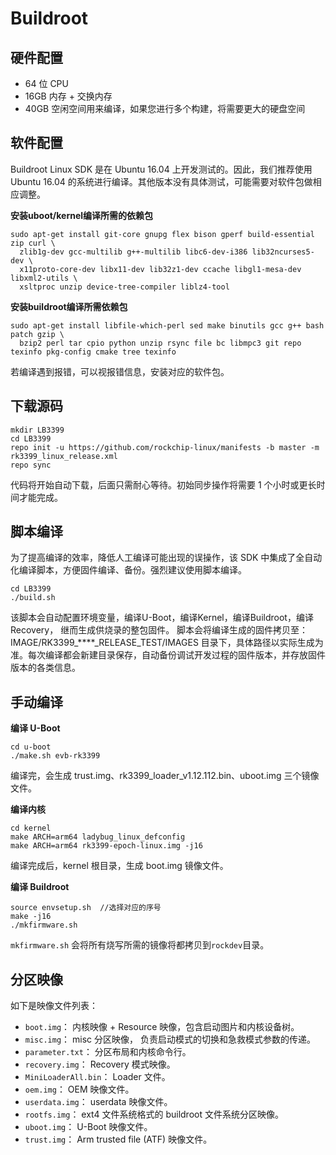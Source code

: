 # Buildroot


## 硬件配置

- 64 位 CPU
- 16GB  内存 + 交换内存
- 40GB  空闲空间用来编译，如果您进行多个构建，将需要更大的硬盘空间

## 软件配置

Buildroot Linux SDK 是在 Ubuntu 16.04 上开发测试的。因此，我们推荐使用Ubuntu 16.04 的系统进行编译。其他版本没有具体测试，可能需要对软件包做相应调整。

**安装uboot/kernel编译所需的依赖包**

``` shell
sudo apt-get install git-core gnupg flex bison gperf build-essential zip curl \
  zlib1g-dev gcc-multilib g++-multilib libc6-dev-i386 lib32ncurses5-dev \
  x11proto-core-dev libx11-dev lib32z1-dev ccache libgl1-mesa-dev libxml2-utils \
  xsltproc unzip device-tree-compiler liblz4-tool
``` 

**安装buildroot编译所需依赖包**

``` shell
sudo apt-get install libfile-which-perl sed make binutils gcc g++ bash patch gzip \
  bzip2 perl tar cpio python unzip rsync file bc libmpc3 git repo texinfo pkg-config cmake tree texinfo
``` 
若编译遇到报错，可以视报错信息，安装对应的软件包。

## 下载源码

``` shell
mkdir LB3399
cd LB3399
repo init -u https://github.com/rockchip-linux/manifests -b master -m rk3399_linux_release.xml
repo sync
``` 

代码将开始自动下载，后面只需耐心等待。初始同步操作将需要 1 个小时或更长时间才能完成。


## 脚本编译

为了提高编译的效率，降低人工编译可能出现的误操作，该 SDK 中集成了全自动化编译脚本，方便固件编译、备份。强烈建议使用脚本编译。

``` shell
cd LB3399
./build.sh
``` 

该脚本会自动配置环境变量，编译U-Boot，编译Kernel，编译Buildroot，编译Recovery， 继而生成供烧录的整包固件。
脚本会将编译生成的固件拷贝至：
IMAGE/RK3399_****_RELEASE_TEST/IMAGES 目录下，具体路径以实际生成为准。每次编译都会新建目录保存，自动备份调试开发过程的固件版本，并存放固件版本的各类信息。

## 手动编译


**编译 U-Boot**

``` shell
cd u-boot
./make.sh evb-rk3399
``` 
编译完，会生成 trust.img、rk3399_loader_v1.12.112.bin、uboot.img 三个镜像文件。

**编译内核**

``` shell
cd kernel
make ARCH=arm64 ladybug_linux_defconfig
make ARCH=arm64 rk3399-epoch-linux.img -j16
``` 
编译完成后，kernel 根目录，生成 boot.img 镜像文件。

**编译 Buildroot**

``` shell
source envsetup.sh  //选择对应的序号
make -j16
./mkfirmware.sh
``` 

`mkfirmware.sh` 会将所有烧写所需的镜像将都拷贝到`rockdev`目录。

## 分区映像

如下是映像文件列表：

- `boot.img`： 内核映像 + Resource 映像，包含启动图片和内核设备树。
- `misc.img`： misc 分区映像， 负责启动模式的切换和急救模式参数的传递。
- `parameter.txt`： 分区布局和内核命令行。
- `recovery.img`： Recovery 模式映像。
- `MiniLoaderAll.bin`： Loader 文件。
- `oem.img`： OEM 映像文件。
- `userdata.img`： userdata 映像文件。
- `rootfs.img`： ext4 文件系统格式的 buildroot 文件系统分区映像。
- `uboot.img`： U-Boot 映像文件。
- `trust.img`： Arm trusted file (ATF) 映像文件。
